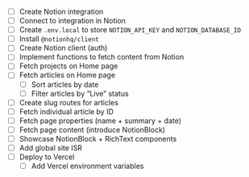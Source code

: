 - [ ] Create Notion integration
- [ ] Connect to integration in Notion
- [ ] Create `.env.local` to store `NOTION_API_KEY` and `NOTION_DATABASE_ID`
- [ ] Install `@notionhq/client`
- [ ] Create Notion client (auth)
- [ ] Implement functions to fetch content from Notion
- [ ] Fetch projects on Home page
- [ ] Fetch articles on Home page
  - [ ] Sort articles by date
  - [ ] Filter articles by “Live” status
- [ ] Create slug routes for articles
- [ ] Fetch individual article by ID
- [ ] Fetch page properties (name + summary + date)
- [ ] Fetch page content (introduce NotionBlock)
- [ ] Showcase NotionBlock + RichText components
- [ ] Add global site ISR
- [ ] Deploy to Vercel
  - [ ] Add Vercel environment variables
